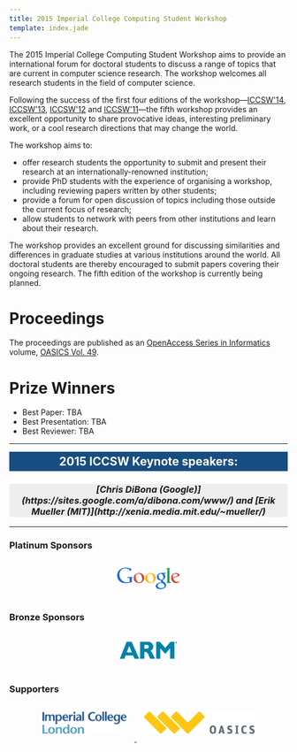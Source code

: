 ```yaml
---
title: 2015 Imperial College Computing Student Workshop
template: index.jade
---
```

The 2015 Imperial College Computing Student Workshop aims to provide an
international forum for doctoral students to discuss a range of topics
that are current in computer science research. The workshop welcomes all
research students in the field of computer science.

Following the success of the first four editions of the
workshop&mdash;[ICCSW'14](http://iccsw.doc.ic.ac.uk/2014),
[ICCSW'13](http://iccsw.doc.ic.ac.uk/2013),
[ICCSW'12](http://iccsw.doc.ic.ac.uk/2012) and
[ICCSW'11](http://iccsw.doc.ic.ac.uk/2011)&mdash;the fifth workshop
provides an excellent opportunity to share provocative ideas,
interesting preliminary work, or a cool research directions that may
change the world.

The workshop aims to:

* offer research students the opportunity to submit and present their
  research at an internationally-renowned institution;
* provide PhD students with the experience of organising a workshop,
  including reviewing papers written by other students;
* provide a forum for open discussion of topics including those outside
  the current focus of research;
* allow students to network with peers from other institutions and learn
  about their research.

The workshop provides an excellent ground for discussing similarities
and differences in graduate studies at various institutions around the
world. All doctoral students are thereby encouraged to submit papers
covering their ongoing research. The fifth edition of the workshop is
currently being planned.

# Proceedings

The proceedings are published as an [OpenAccess Series in Informatics](http://www.dagstuhl.de/en/publications/oasics) volume, [OASICS Vol. 49](http://drops.dagstuhl.de/portals/oasics/index.php?semnr=15016).

# Prize Winners

* Best Paper: TBA
* Best Presentation: TBA
* Best Reviewer: TBA

---
<div class="row" style="text-align: center;background-color:#174D80;padding:5px;">
	<h2 style="font-weight: bold;color:#FFF;margin:0px;">
		2015 ICCSW Keynote speakers:
	</h1>
</div>
<div class="row" style="text-align: center;background-color:#eee;">
	<h3 style="font-style: italic;">
		[Chris DiBona (Google)](https://sites.google.com/a/dibona.com/www/) and [Erik Mueller (MIT)](http://xenia.media.mit.edu/~mueller/)
	</h3>
</div>


---

### Platinum Sponsors

<div class="row" style="text-align: center;">
<a href="http://www.google.com/about/corporate/company/">
  <img src="img/google.png" style="height: 40px; margin: 1em;" alt="Google">
</a>
</div>

### Bronze Sponsors

<div class="row" style="text-align: center;">
<a href="http://www.arm.com/about/our-story/index.php">
  <img src="img/arm.png" style="height: 40px; margin: 1em;" alt="Google">
</a>
</div>


### Supporters
<div class="row" style="text-align: center;">
<a href="http://www.imperial.ac.uk/">
  <img src="img/icl.png" style="height: 40px; margin:
1em;" alt="Imperial College London"/>
</a>
<a href="http://www.dagstuhl.de/en/publications/oasics">
  <img src="img/oasics.png"  style="height: 40px;
margin: 1em;" alt="OASIcs"/>
</a>
</div>
